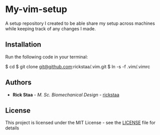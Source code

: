 # My-vim-setup
A setup repository I created to be able share my setup across machines while keeping track of any changes I made.

## Installation
Run the following code in your terminal:

  $ cd
  $ git clone git@github.com:rickstaa/.vim.git
  $ ln -s -f .vim/.vimrc
  
## Authors
* **Rick Staa** - *M. Sc. Biomechanical Design* - [rickstaa](https://github.com/rickstaa)

## License

This project is licensed under the MIT License - see the [LICENSE](LICENSE) file for details

